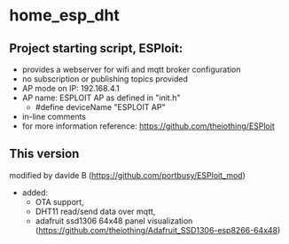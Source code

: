 # home_esp_dht

## Project starting script, ESPloit:

 * provides a webserver for wifi and mqtt broker configuration
 * no subscription or publishing topics provided
 * AP mode on IP: 192.168.4.1
 * AP name: ESPLOIT AP as defined in "init.h"
    * #define deviceName "ESPLOIT AP"
 *   in-line comments
 *   for more information reference: https://github.com/theiothing/ESPloit
 
 ## This version
 modified by davide B (https://github.com/portbusy/ESPloit_mod)
 * added:
    * OTA support, 
    * DHT11 read/send data over mqtt,
    * adafruit ssd1306 64x48 panel visualization (https://github.com/theiothing/Adafruit_SSD1306-esp8266-64x48)
